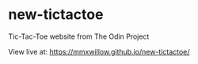 # new-tictactoe
Tic-Tac-Toe website from The Odin Project

View live at: https://mmxwillow.github.io/new-tictactoe/
